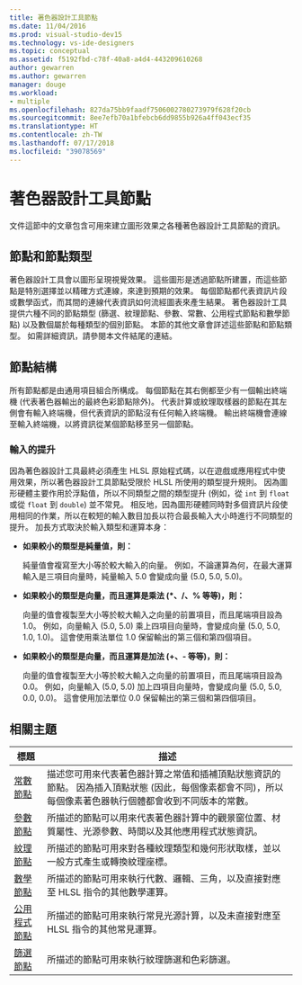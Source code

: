 ```yaml
---
title: 著色器設計工具節點
ms.date: 11/04/2016
ms.prod: visual-studio-dev15
ms.technology: vs-ide-designers
ms.topic: conceptual
ms.assetid: f5192fbd-c78f-40a8-a4d4-443209610268
author: gewarren
ms.author: gewarren
manager: douge
ms.workload:
- multiple
ms.openlocfilehash: 827da75bb9faadf7506002780273979f628f20cb
ms.sourcegitcommit: 8ee7efb70a1bfebcb6dd9855b926a4ff043ecf35
ms.translationtype: HT
ms.contentlocale: zh-TW
ms.lasthandoff: 07/17/2018
ms.locfileid: "39078569"
---
```

# <a name="shader-designer-nodes"></a>著色器設計工具節點
文件這節中的文章包含可用來建立圖形效果之各種著色器設計工具節點的資訊。

## <a name="nodes-and-node-types"></a>節點和節點類型
 著色器設計工具會以圖形呈現視覺效果。 這些圖形是透過節點所建置，而這些節點是特別選擇並以精確方式連線，來達到預期的效果。 每個節點都代表資訊片段或數學函式，而其間的連線代表資訊如何流經圖表來產生結果。 著色器設計工具提供六種不同的節點類型 (篩選、紋理節點、參數、常數、公用程式節點和數學節點) 以及數個屬於每種類型的個別節點。 本節的其他文章會詳述這些節點和節點類型。 如需詳細資訊，請參閱本文件結尾的連結。

## <a name="node-structure"></a>節點結構
 所有節點都是由通用項目組合所構成。 每個節點在其右側都至少有一個輸出終端機 (代表著色器輸出的最終色彩節點除外)。 代表計算或紋理取樣器的節點在其左側會有輸入終端機，但代表資訊的節點沒有任何輸入終端機。 輸出終端機會連線至輸入終端機，以將資訊從某個節點移至另一個節點。

### <a name="promotion-of-inputs"></a>輸入的提升
 因為著色器設計工具最終必須產生 HLSL 原始程式碼，以在遊戲或應用程式中使用效果，所以著色器設計工具節點受限於 HLSL 所使用的類型提升規則。 因為圖形硬體主要作用於浮點值，所以不同類型之間的類型提升 (例如，從 `int` 到 `float` 或從 `float` 到 `double`) 並不常見。 相反地，因為圖形硬體同時對多個資訊片段使用相同的作業，所以在較短的輸入數目加長以符合最長輸入大小時進行不同類型的提升。 加長方式取決於輸入類型和運算本身：

-   **如果較小的類型是純量值，則：**

     純量值會複寫至大小等於較大輸入的向量。 例如，不論運算為何，在最大運算輸入是三項目向量時，純量輸入 5.0 會變成向量 (5.0, 5.0, 5.0)。

-   **如果較小的類型是向量，而且運算是乘法 (\*、/、% 等等)，則：**

     向量的值會複製至大小等於較大輸入之向量的前置項目，而且尾端項目設為 1.0。 例如，向量輸入 (5.0, 5.0) 乘上四項目向量時，會變成向量 (5.0, 5.0, 1.0, 1.0)。 這會使用乘法單位 1.0 保留輸出的第三個和第四個項目。

-   **如果較小的類型是向量，而且運算是加法 (+、- 等等)，則：**

     向量的值會複製至大小等於較大輸入之向量的前置項目，而且尾端項目設為 0.0。 例如，向量輸入 (5.0, 5.0) 加上四項目向量時，會變成向量 (5.0, 5.0, 0.0, 0.0)。 這會使用加法單位 0.0 保留輸出的第三個和第四個項目。

## <a name="related-topics"></a>相關主題

|標題|描述|
|-----------|-----------------|
|[常數節點](../designers/constant-nodes.md)|描述您可用來代表著色器計算之常值和插補頂點狀態資訊的節點。 因為插入頂點狀態 (因此，每個像素都會不同)，所以每個像素著色器執行個體都會收到不同版本的常數。|
|[參數節點](../designers/parameter-nodes.md)|所描述的節點可以用來代表著色器計算中的觀景窗位置、材質屬性、光源參數、時間以及其他應用程式狀態資訊。|
|[紋理節點](../designers/texture-nodes.md)|所描述的節點可用來對各種紋理類型和幾何形狀取樣，並以一般方式產生或轉換紋理座標。|
|[數學節點](../designers/math-nodes.md)|所描述的節點可用來執行代數、邏輯、三角，以及直接對應至 HLSL 指令的其他數學運算。|
|[公用程式節點](../designers/utility-nodes.md)|所描述的節點可用來執行常見光源計算，以及未直接對應至 HLSL 指令的其他常見運算。|
|[篩選節點](../designers/filter-nodes.md)|所描述的節點可用來執行紋理篩選和色彩篩選。|
